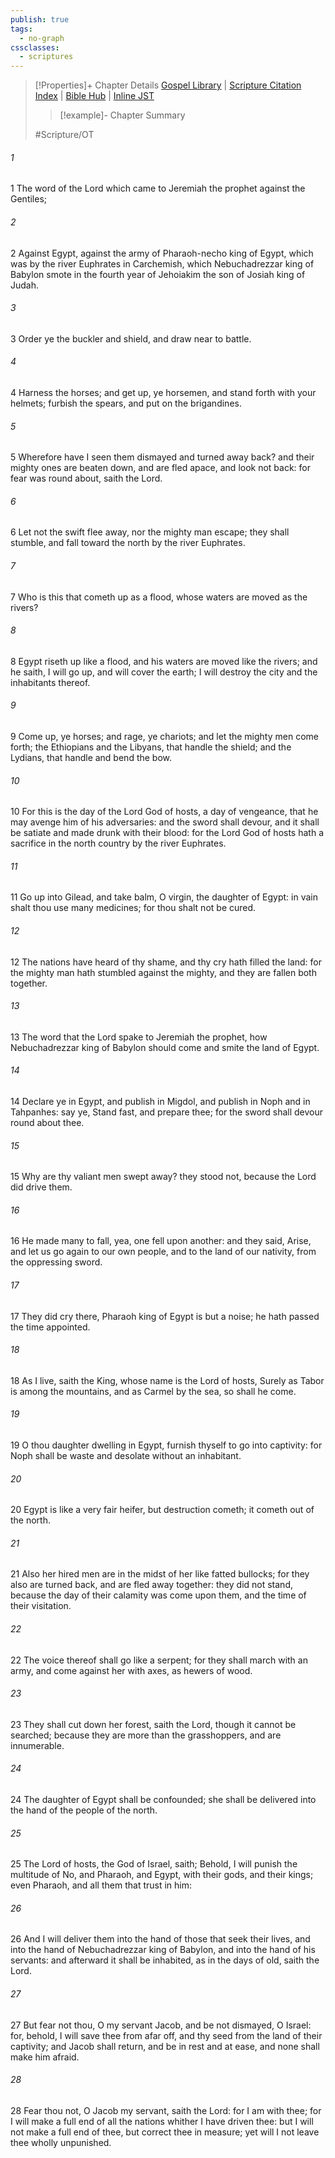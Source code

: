 ```yaml
---
publish: true
tags:
  - no-graph
cssclasses:
  - scriptures
---
```

>[!Properties]+ Chapter Details
>[Gospel Library](https://churchofjesuschrist.org/study/scriptures/ot/jer/46?lang=eng)    |    [Scripture Citation Index](https://scriptures.byu.edu/#07c2e::c07c2e)    |    [Bible Hub](https://biblehub.com/jeremiah/46.htm)    |    [Inline JST](https://scripturetoolbox.com/html/ic/Jeremiah/46.html)
>>[!example]- Chapter Summary
>> 
> 
>
>#Scripture/OT
###### 1
1 The word of the Lord which came to Jeremiah the prophet against the Gentiles;
###### 2
2 Against Egypt, against the army of Pharaoh-necho king of Egypt, which was by the river Euphrates in Carchemish, which Nebuchadrezzar king of Babylon smote in the fourth year of Jehoiakim the son of Josiah king of Judah.
###### 3
3 Order ye the buckler and shield, and draw near to battle.
###### 4
4 Harness the horses; and get up, ye horsemen, and stand forth with your helmets; furbish the spears, and put on the brigandines.
###### 5
5 Wherefore have I seen them dismayed and turned away back? and their mighty ones are beaten down, and are fled apace, and look not back: for fear was round about, saith the Lord.
###### 6
6 Let not the swift flee away, nor the mighty man escape; they shall stumble, and fall toward the north by the river Euphrates.
###### 7
7 Who is this that cometh up as a flood, whose waters are moved as the rivers?
###### 8
8 Egypt riseth up like a flood, and his waters are moved like the rivers; and he saith, I will go up, and will cover the earth; I will destroy the city and the inhabitants thereof.
###### 9
9 Come up, ye horses; and rage, ye chariots; and let the mighty men come forth; the Ethiopians and the Libyans, that handle the shield; and the Lydians, that handle and bend the bow.
###### 10
10 For this is the day of the Lord God of hosts, a day of vengeance, that he may avenge him of his adversaries: and the sword shall devour, and it shall be satiate and made drunk with their blood: for the Lord God of hosts hath a sacrifice in the north country by the river Euphrates.
###### 11
11 Go up into Gilead, and take balm, O virgin, the daughter of Egypt: in vain shalt thou use many medicines; for thou shalt not be cured.
###### 12
12 The nations have heard of thy shame, and thy cry hath filled the land: for the mighty man hath stumbled against the mighty, and they are fallen both together.
###### 13
13 The word that the Lord spake to Jeremiah the prophet, how Nebuchadrezzar king of Babylon should come and smite the land of Egypt.
###### 14
14 Declare ye in Egypt, and publish in Migdol, and publish in Noph and in Tahpanhes: say ye, Stand fast, and prepare thee; for the sword shall devour round about thee.
###### 15
15 Why are thy valiant men swept away? they stood not, because the Lord did drive them.
###### 16
16 He made many to fall, yea, one fell upon another: and they said, Arise, and let us go again to our own people, and to the land of our nativity, from the oppressing sword.
###### 17
17 They did cry there, Pharaoh king of Egypt is but a noise; he hath passed the time appointed.
###### 18
18 As I live, saith the King, whose name is the Lord of hosts, Surely as Tabor is among the mountains, and as Carmel by the sea, so shall he come.
###### 19
19 O thou daughter dwelling in Egypt, furnish thyself to go into captivity: for Noph shall be waste and desolate without an inhabitant.
###### 20
20 Egypt is like a very fair heifer, but destruction cometh; it cometh out of the north.
###### 21
21 Also her hired men are in the midst of her like fatted bullocks; for they also are turned back, and are fled away together: they did not stand, because the day of their calamity was come upon them, and the time of their visitation.
###### 22
22 The voice thereof shall go like a serpent; for they shall march with an army, and come against her with axes, as hewers of wood.
###### 23
23 They shall cut down her forest, saith the Lord, though it cannot be searched; because they are more than the grasshoppers, and are innumerable.
###### 24
24 The daughter of Egypt shall be confounded; she shall be delivered into the hand of the people of the north.
###### 25
25 The Lord of hosts, the God of Israel, saith; Behold, I will punish the multitude of No, and Pharaoh, and Egypt, with their gods, and their kings; even Pharaoh, and all them that trust in him:
###### 26
26 And I will deliver them into the hand of those that seek their lives, and into the hand of Nebuchadrezzar king of Babylon, and into the hand of his servants: and afterward it shall be inhabited, as in the days of old, saith the Lord.
###### 27
27 But fear not thou, O my servant Jacob, and be not dismayed, O Israel: for, behold, I will save thee from afar off, and thy seed from the land of their captivity; and Jacob shall return, and be in rest and at ease, and none shall make him afraid.
###### 28
28 Fear thou not, O Jacob my servant, saith the Lord: for I am with thee; for I will make a full end of all the nations whither I have driven thee: but I will not make a full end of thee, but correct thee in measure; yet will I not leave thee wholly unpunished.
